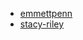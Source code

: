<!-- Please use Markdown to create a link to your Github profile using either your name or github user name as the text, and place your name alphabetically on this page. -->
- [emmettpenn](https://github.com/egpennington)
- [stacy-riley](https://github.com/stacy-riley)